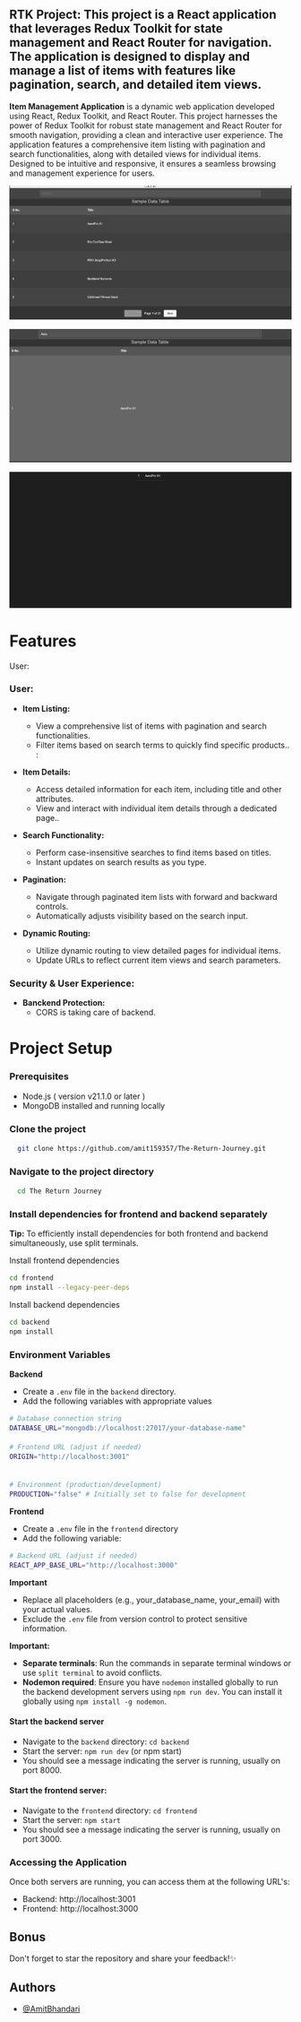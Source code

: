 ## RTK Project: This project is a React application that leverages Redux Toolkit for state management and React Router for navigation. The application is designed to display and manage a list of items with features like pagination, search, and detailed item views.

 **Item Management Application** is a dynamic web application developed using React, Redux Toolkit, and React Router. This project harnesses the power of Redux Toolkit for robust state management and React Router for smooth navigation, providing a clean and interactive user experience. The application features a comprehensive item listing with pagination and search functionalities, along with detailed views for individual items. Designed to be intuitive and responsive, it ensures a seamless browsing and management experience for users.

![homepage](https://github.com/amit159357/The-Return-Journey/blob/amit/src/assets/images/Home.png?raw=true)

![Search](https://github.com/amit159357/The-Return-Journey/blob/amit/src/assets/images/search.png?raw=true)

![single item](https://github.com/amit159357/The-Return-Journey/blob/amit/src/assets/images/single%20page.png?raw=true)


# **Features**
User:



### **User:**
- **Item Listing:**
  - View a comprehensive list of items with pagination and search functionalities.
  - Filter items based on search terms to quickly find specific products..
 :



- **Item Details:**
  - Access detailed information for each item, including title and other attributes.
  - View and interact with individual item details through a dedicated page..
  




- **Search Functionality:**
  - Perform case-insensitive searches to find items based on titles.
  - Instant updates on search results as you type.
  
  



- **Pagination:**
  - Navigate through paginated item lists with forward and backward controls.
  - Automatically adjusts visibility based on the search input.
  

- **Dynamic Routing:**
  - Utilize dynamic routing to view detailed pages for individual items.
  - Update URLs to reflect current item views and search parameters.


### **Security & User Experience:**
- **Banckend Protection:**
  - CORS is taking care of backend.




# **Project Setup**

### Prerequisites
- Node.js ( version v21.1.0 or later )
- MongoDB installed and running locally

### Clone the project

```bash
  git clone https://github.com/amit159357/The-Return-Journey.git
```

### Navigate to the project directory

```bash
  cd The Return Journey
```

### Install dependencies for frontend and backend separately
**Tip:** To efficiently install dependencies for both frontend and backend simultaneously, use split terminals.

Install frontend dependencies
```bash
cd frontend
npm install --legacy-peer-deps
```

Install backend dependencies

```bash
cd backend
npm install
```


### Environment Variables
**Backend**
- Create a `.env` file in the `backend` directory.
- Add the following variables with appropriate values
```bash
# Database connection string
DATABASE_URL="mongodb://localhost:27017/your-database-name"

# Frontend URL (adjust if needed)
ORIGIN="http://localhost:3001"


# Environment (production/development)
PRODUCTION="false" # Initially set to false for development
```

**Frontend**
- Create a `.env` file in the `frontend` directory
- Add the following variable:
```bash
# Backend URL (adjust if needed)
REACT_APP_BASE_URL="http://localhost:3000" 
```

**Important**
- Replace all placeholders (e.g., your_database_name, your_email) with your actual values.
- Exclude the `.env` file from version control to protect sensitive information.


**Important:**

- **Separate terminals**: Run the commands in separate terminal windows or use `split terminal` to avoid conflicts.
- **Nodemon required**: Ensure you have `nodemon` installed globally to run the backend development servers using `npm run dev`. You can install it globally using `npm install -g nodemon`.

#### Start the backend server
- Navigate to the `backend` directory: `cd backend`
- Start the server: `npm run dev` (or npm start)
- You should see a message indicating the server is running, usually on port 8000.
     
#### Start the frontend server:
- Navigate to the `frontend` directory: `cd frontend`
- Start the server: `npm start`
- You should see a message indicating the server is running, usually on port 3000.




   
### Accessing the Application
Once both servers are running, you can access them at the following URL's:
- Backend: http://localhost:3001
- Frontend: http://localhost:3000

## **Bonus**
Don't forget to star the repository and share your feedback!✨

## Authors
- [@AmitBhandari](https://amit9675.github.io/)